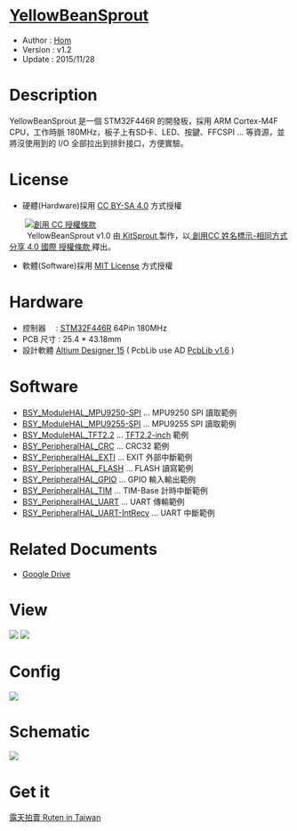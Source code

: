 [YellowBeanSprout](https://github.com/KitSprout/YellowBeanSprout)
========
* Author  : [Hom](https://github.com/Hom-Wang)
* Version : v1.2
* Update  : 2015/11/28

Description
========
YellowBeanSprout 是一個 STM32F446R 的開發板，採用 ARM Cortex-M4F CPU，工作時脈 180MHz，板子上有SD卡、LED、按鍵、FFCSPI ... 等資源，並將沒使用到的 I/O 全部拉出到排針接口，方便實驗。

License
========
* 硬體(Hardware)採用 [CC BY-SA 4.0](http://creativecommons.org/licenses/by-sa/4.0/deed.zh_TW) 方式授權 
  
　　<a rel="license" href="http://creativecommons.org/licenses/by-sa/4.0/deed.zh_TW"><img alt="創用 CC 授權條款" style="border-width:0" src="http://i.creativecommons.org/l/by-sa/3.0/tw/80x15.png" /></a>  
　　<span xmlns:dct="http://purl.org/dc/terms/" property="dct:title"> YellowBeanSprout v1.0 </span>由<a xmlns:cc="http://creativecommons.org/ns#" href="https://github.com/KitSprout" property="cc:attributionName" rel="cc:attributionURL"> KitSprout </a>製作，以<a rel="license" href="http://creativecommons.org/licenses/by-sa/4.0/deed.zh_TW"> 創用CC 姓名標示-相同方式分享 4.0 國際 授權條款 </a>釋出。  


* 軟體(Software)採用 [MIT License](http://opensource.org/licenses/MIT) 方式授權  

Hardware
========
* 控制器　 : [STM32F446R](http://www.st.com/web/catalog/mmc/FM141/SC1169/SS1577/LN1875) 64Pin 180MHz
* PCB 尺寸 : 25.4 * 43.18mm
* 設計軟體 [Altium Designer 15](http://www.altium.com/en/products/altium-designer) ( PcbLib use AD [PcbLib v1.6](https://github.com/KitSprout/AltiumDesigner_PcbLibrary/releases/tag/v1.6) )  

Software
========
* [BSY_ModuleHAL_MPU9250-SPI](https://github.com/KitSprout/YellowBeanSprout/tree/master/Software/BSY_ModuleHAL_MPU9250-SPI) ... MPU9250 SPI 讀取範例
* [BSY_ModuleHAL_MPU9255-SPI](https://github.com/KitSprout/YellowBeanSprout/tree/master/Software/BSY_ModuleHAL_MPU9255-SPI) ... MPU9255 SPI 讀取範例
* [BSY_ModuleHAL_TFT2.2](https://github.com/KitSprout/YellowBeanSprout/tree/master/Software/BSY_ModuleHAL_TFT2.2) ... [TFT2.2-inch](https://github.com/KitSprout/TFT_2.2-inch) 範例
* [BSY_PeripheralHAL_CRC](https://github.com/KitSprout/YellowBeanSprout/tree/master/Software/BSY_PeripheralHAL_CRC) ... CRC32 範例
* [BSY_PeripheralHAL_EXTI](https://github.com/KitSprout/YellowBeanSprout/tree/master/Software/BSY_PeripheralHAL_EXTI) ... EXIT 外部中斷範例
* [BSY_PeripheralHAL_FLASH](https://github.com/KitSprout/YellowBeanSprout/tree/master/Software/BSY_PeripheralHAL_FLASH) ... FLASH 讀寫範例
* [BSY_PeripheralHAL_GPIO](https://github.com/KitSprout/YellowBeanSprout/tree/master/Software/BSY_PeripheralHAL_GPIO) ... GPIO 輸入輸出範例
* [BSY_PeripheralHAL_TIM](https://github.com/KitSprout/YellowBeanSprout/tree/master/Software/BSY_PeripheralHAL_TIM) ... TIM-Base 計時中斷範例
* [BSY_PeripheralHAL_UART](https://github.com/KitSprout/YellowBeanSprout/tree/master/Software/BSY_PeripheralHAL_UART) ... UART 傳輸範例
* [BSY_PeripheralHAL_UART-IntRecv](https://github.com/KitSprout/YellowBeanSprout/tree/master/Software/BSY_PeripheralHAL_UART-IntRecv) ... UART 中斷範例

Related Documents
========
* [Google Drive](https://goo.gl/jY9T3I)

View
========
<img src="https://lh3.googleusercontent.com/-a6p-hFY2NtM/Vglsn3AxnxI/AAAAAAAAOGY/REeJanpPXnE/s1200-Ic42/DSC_0032.jpg" />
<img src="https://lh3.googleusercontent.com/-xxDO17aMR_Q/VgubiCQzDBI/AAAAAAAAOHo/js9KSuagLqo/s1200-Ic42/DSC_0004.jpg" />

Config
========
<img src="https://lh3.googleusercontent.com/-acQQZ4D0YxM/VgryJwbgv1I/AAAAAAAAOHQ/vHanOgteBDQ/s1200-Ic42/Config_v1.2.png" />

Schematic
========
<img src="https://lh3.googleusercontent.com/-S5mc7cZ6Evw/VgZMs0_GSDI/AAAAAAAAOBY/YIZz0TqZDYU/s1200-Ic42/Sch_YellowBeanSprout_v1.2.png" />

Get it
========
[露天拍賣 Ruten in Taiwan](http://goods.ruten.com.tw/item/show?21540770783936)
